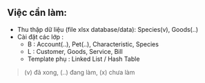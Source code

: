 ## Việc cần làm:
- Thu thập dữ liệu (file xlsx database/data): Species(v), Goods(..)
- Cài đặt các lớp :
    + B : Account(..), Pet(..), Characteristic, Species
    + L : Customer, Goods, Service, Bill
    + Template phụ : Linked List / Hash Table

> (v) đã xong, (..) đang làm, (x) chưa làm
